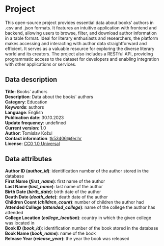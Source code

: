 # Project
This open-source project provides essential data about books' authors in .csv and .json formats. It features an intuitive application with frontend and backend, allowing users to browse, filter, and download author information in a table format. Ideal for literary enthusiasts and researchers, the platform makes accessing and interacting with author data straightforward and efficient. It serves as a valuable resource for exploring the diverse literary world and its creators.
The project also includes a RESTful API, providing programmatic access to the dataset for developers and enabling integration with other applications or services.

## Data description
<strong>Title</strong>: Books' authors\
<strong>Description</strong>: Data about the books' authors\
<strong>Category</strong>: Education\
<strong>Keywords</strong>: authors\
<strong>Language</strong>: English\
<strong>Publication date</strong>: 30.10.2023\
<strong>Update frequency</strong>: undefined\
<strong>Current version</strong>: 1.0\
<strong>Author</strong>: Tomislav Kožul\
<strong>Contact information</strong>: tk53406@fer.hr\
<strong>License</strong>: [CC0 1.0 Universal](https://creativecommons.org/publicdomain/zero/1.0/deed.en)

## Data attributes
<strong>Author ID (<em>author_id</em>)</strong>: identification number of the author stored in the database\
<strong>First Name (<em>first_name</em>)</strong>: first name of the author\
<strong>Last Name (<em>last_name</em>)</strong>: last name of the author\
<strong>Birth Date (<em>birth_date</em>)</strong>: birth date of the author\
<strong>Death Date (<em>death_date</em>)</strong>: death date of the author\
<strong>Children Count (<em>children_count</em>)</strong>: number of children the author had\
<strong>Attended College (<em>attended_college</em>)</strong>: name of the college the author has attended\
<strong>College Location (<em>college_location</em>)</strong>: country in which the given college was located in\
<strong>Book ID (<em>book_id</em>)</strong>: identification number of the book stored in the database\
<strong>Book Name (<em>book_name</em>)</strong>: name of the book\
<strong>Release Year (<em>release_year</em>)</strong>: the year the book was released
